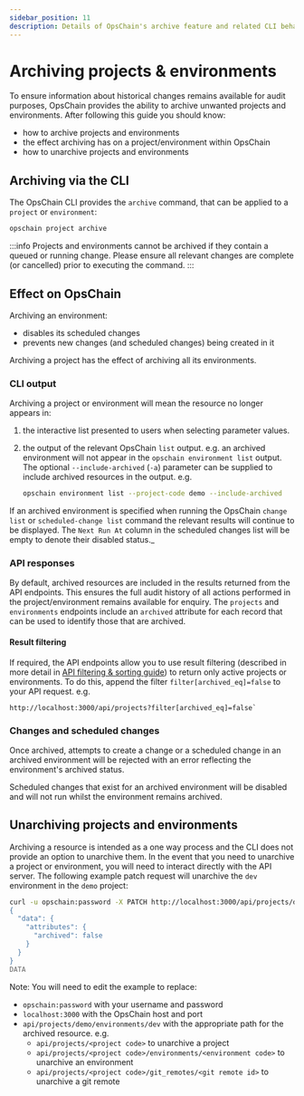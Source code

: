 ```yaml
---
sidebar_position: 11
description: Details of OpsChain's archive feature and related CLI behaviour.
---
```


# Archiving projects & environments

To ensure information about historical changes remains available for audit purposes, OpsChain provides the ability to archive unwanted projects and environments. After following this guide you should know:

- how to archive projects and environments
- the effect archiving has on a project/environment within OpsChain
- how to unarchive projects and environments

## Archiving via the CLI

The OpsChain CLI provides the `archive` command, that can be applied to a `project` or `environment`:

```bash
opschain project archive
```

:::info
Projects and environments cannot be archived if they contain a queued or running change. Please ensure all relevant changes are complete (or cancelled) prior to executing the command.
:::

## Effect on OpsChain

Archiving an environment:

- disables its scheduled changes
- prevents new changes (and scheduled changes) being created in it

Archiving a project has the effect of archiving all its environments.

### CLI output

Archiving a project or environment will mean the resource no longer appears in:

1. the interactive list presented to users when selecting parameter values.
2. the output of the relevant OpsChain `list` output. e.g. an archived environment will not appear in the `opschain environment list` output. The optional `--include-archived` (`-a`) parameter can be supplied to include archived resources in the output. e.g.

    ```bash
    opschain environment list --project-code demo --include-archived
    ```

If an archived environment is specified when running the OpsChain `change list` or `scheduled-change list` command the relevant results will continue to be displayed. The `Next Run At` column in the scheduled changes list will be empty to denote their disabled status._

### API responses

By default, archived resources are included in the results returned from the API endpoints. This ensures the full audit history of all actions performed in the project/environment remains available for enquiry. The `projects` and `environments` endpoints include an `archived` attribute for each record that can be used to identify those that are archived.

#### Result filtering

If required, the API endpoints allow you to use result filtering (described in more detail in [API filtering & sorting guide](/reference/api-filtering.md)) to return only active projects or environments. To do this, append the filter `filter[archived_eq]=false` to your API request. e.g.

```text
http://localhost:3000/api/projects?filter[archived_eq]=false`
```

### Changes and scheduled changes

Once archived, attempts to create a change or a scheduled change in an archived environment will be rejected with an error reflecting the environment's archived status.

Scheduled changes that exist for an archived environment will be disabled and will not run whilst the environment remains archived.

## Unarchiving projects and environments

Archiving a resource is intended as a one way process and the CLI does not provide an option to unarchive them. In the event that you need to unarchive a project or environment, you will need to interact directly with the API server. The following example patch request will unarchive the `dev` environment in the `demo` project:

```bash
curl -u opschain:password -X PATCH http://localhost:3000/api/projects/demo/environments/dev -H "Accept: application/vnd.api+json" -H "Content-Type: application/vnd.api+json" --data-binary @- <<DATA
{
  "data": {
    "attributes": {
      "archived": false
    }
  }
}
DATA
```

Note: You will need to edit the example to replace:

- `opschain:password` with your username and password
- `localhost:3000` with the OpsChain host and port
- `api/projects/demo/environments/dev` with the appropriate path for the archived resource. e.g.
  - `api/projects/<project code>` to unarchive a project
  - `api/projects/<project code>/environments/<environment code>` to unarchive an environment
  - `api/projects/<project code>/git_remotes/<git remote id>` to unarchive a git remote
